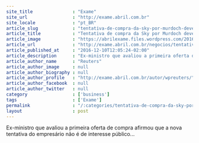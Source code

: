 ```yaml
---
site_title               : "Exame"
site_url                 : "http://exame.abril.com.br"
site_locale              : "pt_BR"
article_slug             : "tentativa-de-compra-da-sky-por-murdoch-deve-ser-investigada"
article_title            : "Tentativa de compra da Sky por Murdoch deve ser investigada"
article_image            : "https://abrilexame.files.wordpress.com/2016/09/size_960_16_9_rupert-murdoch-jpg1.jpg?quality=70&strip=all&w=960"
article_url              : "http://exame.abril.com.br/negocios/tentativa-de-compra-da-sky-por-murdoch-deve-ser-investigada/"
article_published_at     : "2016-12-10T12:05:24-02:00"
article_description      : "Ex-ministro que avaliou a primeira oferta de compra afirmou que a nova tentativa do empresário não é de interesse público..."
article_author_name      : "Reuters"
article_author_image     : null
article_author_biography : null
article_author_profile   : "http://exame.abril.com.br/autor/wpreuters/"
article_author_facebook  : null
article_author_twitter   : null
category                 : ['business']
tags                     : ['Exame']
permalink                : "/:categories/tentativa-de-compra-da-sky-por-murdoch-deve-ser-investigada/"
layout                   : post
---
```


Ex-ministro que avaliou a primeira oferta de compra afirmou que a nova tentativa do empresário não é de interesse público...
